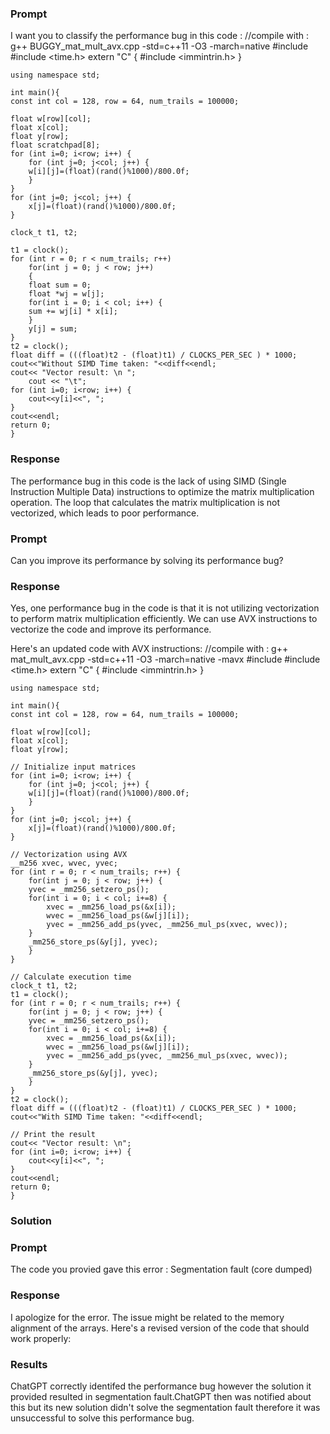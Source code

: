 ### Prompt
I want you to classify the performance bug in this code :
    //compile with : g++ BUGGY_mat_mult_avx.cpp  -std=c++11 -O3 -march=native
    #include <iostream>
    #include <time.h>
    extern "C"
    {
    #include <immintrin.h>
    }
    
    using namespace std;
    
    int main(){
    const int col = 128, row = 64, num_trails = 100000;
    
    float w[row][col];
    float x[col];
    float y[row];
    float scratchpad[8];
    for (int i=0; i<row; i++) {
        for (int j=0; j<col; j++) {
        w[i][j]=(float)(rand()%1000)/800.0f;
        }
    }
    for (int j=0; j<col; j++) {
        x[j]=(float)(rand()%1000)/800.0f;
    }
    
    clock_t t1, t2;
    
    t1 = clock();
    for (int r = 0; r < num_trails; r++)
        for(int j = 0; j < row; j++)
        {
        float sum = 0;
        float *wj = w[j];
        for(int i = 0; i < col; i++) {
        sum += wj[i] * x[i];
        }
        y[j] = sum;
    }
    t2 = clock();
    float diff = (((float)t2 - (float)t1) / CLOCKS_PER_SEC ) * 1000;
    cout<<"Without SIMD Time taken: "<<diff<<endl;
    cout<< "Vector result: \n ";
        cout << "\t";
    for (int i=0; i<row; i++) {
        cout<<y[i]<<", ";
    }
    cout<<endl;
    return 0;
    }
### Response
The performance bug in this code is the lack of using SIMD (Single Instruction Multiple Data) instructions to optimize the matrix multiplication operation. The loop that calculates the matrix multiplication is not vectorized, which leads to poor performance.
### Prompt
Can you improve its performance by solving its performance bug?
### Response
Yes, one performance bug in the code is that it is not utilizing vectorization to perform matrix multiplication efficiently. We can use AVX instructions to vectorize the code and improve its performance.

Here's an updated code with AVX instructions:
    //compile with : g++ mat_mult_avx.cpp  -std=c++11 -O3 -march=native -mavx
    #include <iostream>
    #include <time.h>
    extern "C"
    {
    #include <immintrin.h>
    }
    
    using namespace std;
    
    int main(){
    const int col = 128, row = 64, num_trails = 100000;
    
    float w[row][col];
    float x[col];
    float y[row];
    
    // Initialize input matrices
    for (int i=0; i<row; i++) {
        for (int j=0; j<col; j++) {
        w[i][j]=(float)(rand()%1000)/800.0f;
        }
    }
    for (int j=0; j<col; j++) {
        x[j]=(float)(rand()%1000)/800.0f;
    }

    // Vectorization using AVX
    __m256 xvec, wvec, yvec;
    for (int r = 0; r < num_trails; r++) {
        for(int j = 0; j < row; j++) {
        yvec = _mm256_setzero_ps();
        for(int i = 0; i < col; i+=8) {
            xvec = _mm256_load_ps(&x[i]);
            wvec = _mm256_load_ps(&w[j][i]);
            yvec = _mm256_add_ps(yvec, _mm256_mul_ps(xvec, wvec));
        }
        _mm256_store_ps(&y[j], yvec);
        }
    }

    // Calculate execution time
    clock_t t1, t2;
    t1 = clock();
    for (int r = 0; r < num_trails; r++) {
        for(int j = 0; j < row; j++) {
        yvec = _mm256_setzero_ps();
        for(int i = 0; i < col; i+=8) {
            xvec = _mm256_load_ps(&x[i]);
            wvec = _mm256_load_ps(&w[j][i]);
            yvec = _mm256_add_ps(yvec, _mm256_mul_ps(xvec, wvec));
        }
        _mm256_store_ps(&y[j], yvec);
        }
    }
    t2 = clock();
    float diff = (((float)t2 - (float)t1) / CLOCKS_PER_SEC ) * 1000;
    cout<<"With SIMD Time taken: "<<diff<<endl;

    // Print the result
    cout<< "Vector result: \n";
    for (int i=0; i<row; i++) {
        cout<<y[i]<<", ";
    }
    cout<<endl;
    return 0;
    }

### Solution
### Prompt
The code you provied gave this error : Segmentation fault (core dumped)
### Response
I apologize for the error. The issue might be related to the memory alignment of the arrays. Here's a revised version of the code that should work properly:
### Results

ChatGPT correctly identifed the performance bug however the solution it provided resulted in segmentation fault.ChatGPT then was notified about this but its new solution didn't solve the segmentation fault therefore it was unsuccessful to solve this performance bug.